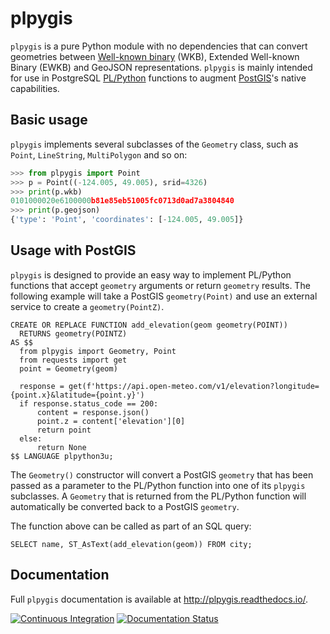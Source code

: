 # plpygis

`plpygis` is a pure Python module with no dependencies that can convert geometries between [Well-known binary](https://en.wikipedia.org/wiki/Well-known_binary) (WKB), Extended Well-known Binary (EWKB) and GeoJSON representations. `plpygis` is mainly intended for use in PostgreSQL [PL/Python](https://www.postgresql.org/docs/current/plpython.html) functions to augment [PostGIS](https://postgis.net/)'s native capabilities.

## Basic usage

`plpygis` implements several subclasses of the `Geometry` class, such as `Point`, `LineString`, `MultiPolygon` and so on:

```python
>>> from plpygis import Point
>>> p = Point((-124.005, 49.005), srid=4326)
>>> print(p.wkb)
0101000020e6100000b81e85eb51005fc0713d0ad7a3804840
>>> print(p.geojson)
{'type': 'Point', 'coordinates': [-124.005, 49.005]}
```

## Usage with PostGIS

`plpygis` is designed to provide an easy way to implement PL/Python functions that accept `geometry` arguments or return `geometry` results. The following example will take a PostGIS `geometry(Point)` and use an external service to create a `geometry(PointZ)`.

``` postgres
CREATE OR REPLACE FUNCTION add_elevation(geom geometry(POINT))
  RETURNS geometry(POINTZ)
AS $$
  from plpygis import Geometry, Point
  from requests import get
  point = Geometry(geom)

  response = get(f'https://api.open-meteo.com/v1/elevation?longitude={point.x}&latitude={point.y}')
  if response.status_code == 200:
      content = response.json()
      point.z = content['elevation'][0]
      return point
  else:
      return None
$$ LANGUAGE plpython3u;
```

The `Geometry()` constructor will convert a PostGIS `geometry` that has been passed as a parameter to the PL/Python function into one of its `plpygis` subclasses. A `Geometry` that is returned from the PL/Python function will automatically be converted back to a PostGIS `geometry`.

The function above can be called as part of an SQL query:

``` postgres
SELECT name, ST_AsText(add_elevation(geom)) FROM city;
```

## Documentation

Full `plpygis` documentation is available at <http://plpygis.readthedocs.io/>.

[![Continuous Integration](https://github.com/bosth/plpygis/workflows/tests/badge.svg)](https://github.com/bosth/plpygis/actions?query=workflow%3A%22tests%22) [![Documentation Status](https://readthedocs.org/projects/plpygis/badge/?version=latest)](http://plpygis.readthedocs.io/en/latest/?badge=latest)
